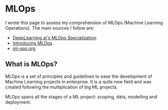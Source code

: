 # MLOps

I wrote this page to assess my comprehension of MLOps (Machine Learning Operations). The main sources I follow are:
* [DeepLearning.ai's MLOps Specialization](https://www.coursera.org/specializations/machine-learning-engineering-for-production-mlops)
* [Introducing MLOps](https://www.oreilly.com/library/view/introducing-mlops/9781492083283/)
* [ml-ops.org](https://www.ml-ops.org)

## What is MLOps?

MLOps is a set of principles and guidelines to ease the development of Machine Learning projects in enterprise. It is a quite new field and was created following the multiplication of big ML projects.

MLOps spans all the stages of a ML project: scoping, data, modelling and deployment.



